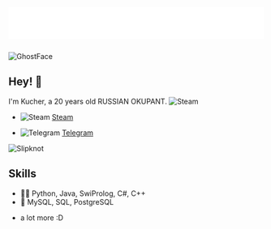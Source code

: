<h1 align="center">
  <img src="https://github.com/KucherPy/KucherPy/blob/main/name.svg" alt="Kucher" />
</h1>
<img src="https://media3.giphy.com/media/eLdZeAaOIY0N021kJp/giphy.gif?cid=ecf05e47fj1o8ssl8is5g7e6bwl1zf4bz5i3ewgma779x51o&ep=v1_gifs_search&rid=giphy.gif&ct=g" alt="GhostFace" height = 320px/>

## Hey! 👋
I'm Kucher, a 20 years old RUSSIAN OKUPANT. <img src="https://cdn.icon-icons.com/icons2/97/PNG/256/russia_flags_flag_17058.png" alt="Steam" width=20px height=20px/> 

- <img src="https://cdn.icon-icons.com/icons2/3053/PNG/512/steam_alt_macos_bigsur_icon_189698.png" alt="Steam" width=20px height=20px/> [Steam](https://steamcommunity.com/profiles/76561198122374850/)

- <img src="https://cdn.icon-icons.com/icons2/923/PNG/256/telegram_icon-icons.com_72055.png" alt="Telegram" width=20px height=20px/> [Telegram](https://t.me/ToxicKucher)

<img src="https://media3.giphy.com/media/cqwHhVm0BAyyc/giphy.gif?cid=ecf05e47htpfa0j7m0pjymse5k33xnfgg5ljg7o6zjl8zp9h&ep=v1_gifs_search&rid=giphy.gif&ct=g" alt="Slipknot" height = 320px/>
  

## Skills
- 👨‍💻 Python, Java, SwiProlog, C#, C++
- 💽 MySQL, SQL, PostgreSQL
+ a lot more :D

